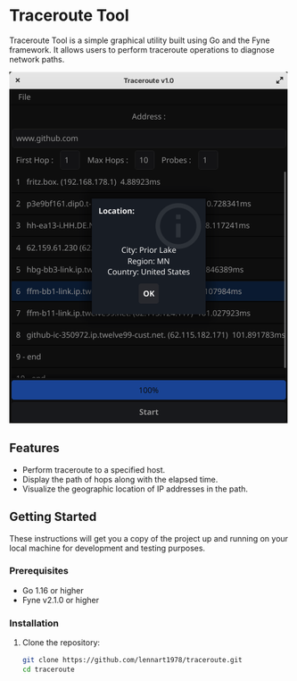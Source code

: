 # Traceroute Tool

Traceroute Tool is a simple graphical utility built using Go and the Fyne framework.
It allows users to perform traceroute operations to diagnose network paths.

![Screenshot](screenshot.png)

## Features

- Perform traceroute to a specified host.
- Display the path of hops along with the elapsed time.
- Visualize the geographic location of IP addresses in the path.

## Getting Started

These instructions will get you a copy of the project up and running on your local machine for development and testing purposes.

### Prerequisites

- Go 1.16 or higher
- Fyne v2.1.0 or higher

### Installation

1. Clone the repository:
   ```bash
   git clone https://github.com/lennart1978/traceroute.git
   cd traceroute
